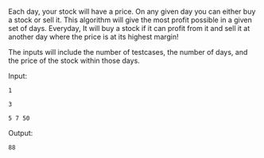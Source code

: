 
Each day, your stock will have a price. On any given day you can either buy a stock or sell it. This algorithm will give the most profit possible in a given set of days. Everyday, It will buy a stock if it can profit from it and sell it at another day where the price is at its highest margin!

The inputs will include the number of testcases, the number of days, and the price of the stock within those days.

Input:

`1`

`3`

`5 7 50`

Output:

`88`

